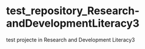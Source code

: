 # test_repository_Research-andDevelopmentLiteracy3
test projecte in Research and Development Literacy3
